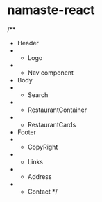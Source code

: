# namaste-react

/\*\*

- Header
- - Logo
- - Nav component
- Body
- - Search
- - RestaurantContainer
- - RestaurantCards
- Footer
- - CopyRight
- - Links
- - Address
- - Contact
    \*/
